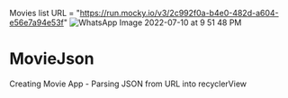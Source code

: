 Movies list URL = "https://run.mocky.io/v3/2c992f0a-b4e0-482d-a604-e56e7a94e53f"
![WhatsApp Image 2022-07-10 at 9 51 48 PM](https://user-images.githubusercontent.com/106364936/178153314-43a42991-abad-4c54-b2f8-11f5b242c883.jpeg)
# MovieJson
Creating Movie App - Parsing JSON from URL into recyclerView

